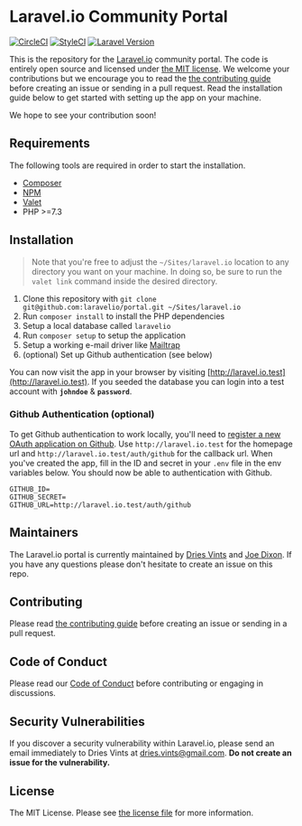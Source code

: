# Laravel.io Community Portal

[![CircleCI](https://img.shields.io/circleci/build/github/laravelio/portal/master)](https://circleci.com/gh/laravelio/portal/tree/master)
[![StyleCI](https://styleci.io/repos/12895187/shield?branch=master)](https://styleci.io/repos/12895187)
[![Laravel Version](https://shield.with.social/cc/github/laravelio/portal/master.svg?style=flat-square)](https://packagist.org/packages/laravel/framework)

This is the repository for the [Laravel.io](http://laravel.io) community portal. The code is entirely open source and
licensed under [the MIT license](LICENSE.md). We welcome your contributions but we encourage you to read the
[the contributing guide](CONTRIBUTING.md) before creating an issue or sending in a pull request. Read the installation
guide below to get started with setting up the app on your machine.

We hope to see your contribution soon!

## Requirements

The following tools are required in order to start the installation.

- [Composer](https://getcomposer.org/download/)
- [NPM](https://docs.npmjs.com/downloading-and-installing-node-js-and-npm)
- [Valet](https://laravel.com/docs/valet#installation)
- PHP >=7.3

## Installation

> Note that you're free to adjust the `~/Sites/laravel.io` location to any directory you want on your machine. In doing so, be sure to run the `valet link` command inside the desired directory.

1. Clone this repository with `git clone git@github.com:laravelio/portal.git ~/Sites/laravel.io`
2. Run `composer install` to install the PHP dependencies
3. Setup a local database called `laravelio`
4. Run `composer setup` to setup the application
5. Setup a working e-mail driver like [Mailtrap](https://mailtrap.io/)
6. (optional) Set up Github authentication (see below)

You can now visit the app in your browser by visiting [http://laravel.io.test](http://laravel.io.test). If you seeded the
database you can login into a test account with **`johndoe`** & **`password`**.

### Github Authentication (optional)

To get Github authentication to work locally, you'll need to
[register a new OAuth application on Github](https://github.com/settings/applications/new). Use `http://laravel.io.test`
for the homepage url and `http://laravel.io.test/auth/github` for the callback url. When you've created the app, fill in
the ID and secret in your `.env` file in the env variables below. You should now be able to authentication with Github.

```
GITHUB_ID=
GITHUB_SECRET=
GITHUB_URL=http://laravel.io.test/auth/github
```

## Maintainers

The Laravel.io portal is currently maintained by [Dries Vints](https://github.com/driesvints) and [Joe Dixon](https://github.com/joedixon). If you have any questions
please don't hesitate to create an issue on this repo.

## Contributing

Please read [the contributing guide](CONTRIBUTING.md) before creating an issue or sending in a pull request.

## Code of Conduct

Please read our [Code of Conduct](CODE_OF_CONDUCT.md) before contributing or engaging in discussions.

## Security Vulnerabilities

If you discover a security vulnerability within Laravel.io, please send an email immediately to Dries Vints at
[dries.vints@gmail.com](mailto:dries.vints@gmail.com). **Do not create an issue for the vulnerability.**

## License

The MIT License. Please see [the license file](LICENSE.md) for more information.
